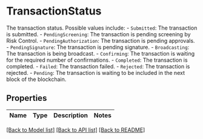 # TransactionStatus

The transaction status. Possible values include:    - `Submitted`: The transaction is submitted.   - `PendingScreening`: The transaction is pending screening by Risk Control.    - `PendingAuthorization`: The transaction is pending approvals.   - `PendingSignature`: The transaction is pending signature.    - `Broadcasting`: The transaction is being broadcast.   - `Confirming`: The transaction is waiting for the required number of confirmations.   - `Completed`: The transaction is completed.   - `Failed`: The transaction failed.   - `Rejected`: The transaction is rejected.   - `Pending`: The transaction is waiting to be included in the next block of the blockchain. 

## Properties

Name | Type | Description | Notes
------------ | ------------- | ------------- | -------------

[[Back to Model list]](../README.md#documentation-for-models) [[Back to API list]](../README.md#documentation-for-api-endpoints) [[Back to README]](../README.md)


